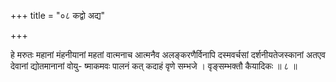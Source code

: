 +++
title = "०८ कद्वो अद्य"

+++

हे मरुतः महानां मंहनीयानां महतां वात्मनाच आत्मनैव अलङ्करणैर्विनापि दस्मवर्चसां दर्शनीयतेजस्कानां अतएव देवानां द्योतमानानां वोयु- ष्माकमवः पालनं कत् कदाहं वृणे सम्भजे । वृङ्सम्भक्तौ कैयादिकः ॥ ८ ॥